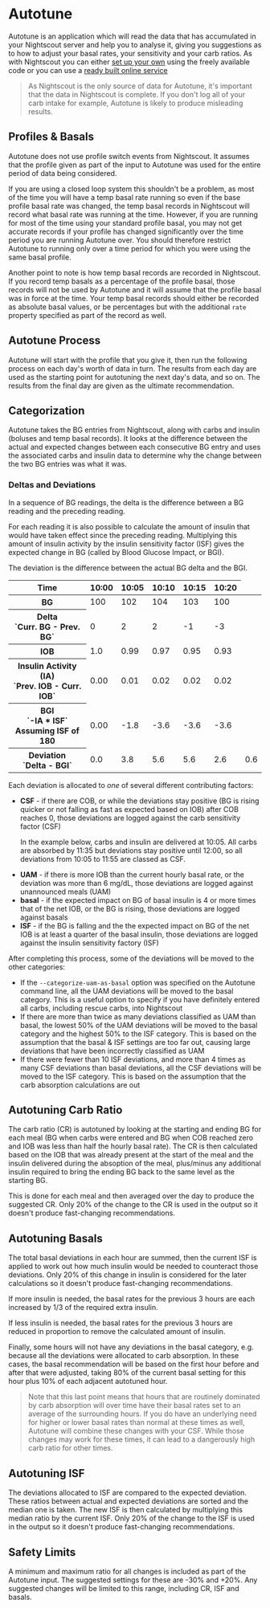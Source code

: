 # Autotune

Autotune is an application which will read the data that has accumulated in your Nightscout server and help you to analyse it, giving you suggestions as to how to adjust your basal rates, your sensitivity and your carb ratios. As with Nightscout you can either [set up your own](https://openaps.readthedocs.io/en/latest/docs/Customize-Iterate/autotune.html) using the freely available code or you can use a [ready built online service](https://autotuneweb.azurewebsites.net/)

> As Nightscout is the only source of data for Autotune, it's important that the data in Nightscout is complete. If you don't log all of your carb intake for example, Autotune is likely to produce misleading results.

## Profiles & Basals

Autotune does not use profile switch events from Nightscout. It assumes that the profile given as part of the input to Autotune was used for the entire period of data being considered.

If you are using a closed loop system this shouldn't be a problem, as most of the time you will have a temp basal rate running so even if the base profile basal rate was changed, the temp basal records in Nightscout will record what basal rate was running at the time. However, if you are running for most of the time using your standard profile basal, you may not get accurate records if your profile has changed significantly over the time period you are running Autotune over. You should therefore restrict Autotune to running only over a time period for which you were using the same basal profile.

Another point to note is how temp basal records are recorded in Nightscout. If you record temp basals as a percentage of the profile basal, those records will not be used by Autotune and it will assume that the profile basal was in force at the time. Your temp basal records should either be recorded as absolute basal values, or be percentages but with the additional `rate` property specified as part of the record as well.

## Autotune Process

Autotune will start with the profile that you give it, then run the following process on each day's worth of data in turn. The results from each day are used as the starting point for autotuning the next day's data, and so on. The results from the final day are given as the ultimate recommendation.

## Categorization

Autotune takes the BG entries from Nightscout, along with carbs and insulin (boluses and temp basal records). It looks at the difference between the actual and expected changes between each consecutive BG entry and uses the associated carbs and insulin data to determine why the change between the two BG entries was what it was.

### Deltas and Deviations

In a sequence of BG readings, the delta is the difference between a BG reading and the preceding reading.

For each reading it is also possible to calculate the amount of insulin that would have taken effect since the preceding reading. Multiplying this amount of insulin activity by the insulin sensitivity factor (ISF) gives the expected change in BG (called by Blood Glucose Impact, or BGI).

The deviation is the difference between the actual BG delta and the BGI.

<table>
    <thead>
        <tr>
            <th>Time</th>
            <th>10:00</th>
            <th>10:05</th>
            <th>10:10</th>
            <th>10:15</th>
            <th>10:20</th>
        </tr>
    </thead>
    <tbody>
        <tr>
            <th>BG</th>
            <td>100</td>
            <td>102</td>
            <td>104</td>
            <td>103</td>
            <td>100</td>
        </tr>
        <tr>
            <th>
                Delta<br />
                `Curr. BG - Prev. BG`
            </th>
            <td>0</td>
            <td>2</td>
            <td>2</td>
            <td>-1</td>
            <td>-3</td>
        </tr>
        <tr>
            <th>IOB</th>
            <td>1.0</td>
            <td>0.99</td>
            <td>0.97</td>
            <td>0.95</td>
            <td>0.93</td>
        </tr>
        <tr>
            <th>
                Insulin Activity (IA)<br />
                `Prev. IOB - Curr. IOB`
            </td>
            <td>0.00</td>
            <td>0.01</td>
            <td>0.02</td>
            <td>0.02</td>
            <td>0.02</td>
        </tr>
        <tr>
            <th>
                BGI<br />
                `-IA * ISF`<br />
                Assuming ISF of 180
            </th>
            <td>0.00</td>
            <td>-1.8</td>
            <td>-3.6</td>
            <td>-3.6</td>
            <td>-3.6</td>
        </tr>
        <tr>
            <th>
                Deviation<br />
                `Delta - BGI`
            </th>
            <td>0.0</td>
            <td>3.8</td>
            <td>5.6</td>
            <td>5.6</td>
            <td>2.6</td>
            <td>0.6</td>
        </tr>
    </tbody>
</table>

Each deviation is allocated to *one* of several different contributing factors:

<script type="text/javascript" src="https://www.google.com/jsapi?autoload={'modules':[{'name':'visualization','version':'1','packages':['corechart']}]}"></script>
<script type="text/javascript">
var drawChart = function(chartId, carbs, bolus, bg) {
    var data = new google.visualization.DataTable();
    data.addColumn('timeofday', 'Time');
    data.addColumn('number', 'BG (mg/dL)');
    data.addColumn('number', 'IOB (U)');
    data.addColumn('number', 'COB (g)');
    data.addColumn('number', 'Expected BG');
    data.addColumn('number', 'Dev');
    data.addColumn({ type: 'string', role: 'tooltip', p: { html: true } });
    // Taken from https://github.com/Perceptus/GlucoDyn/blob/master/js/glucodyn/algorithms.js
    //scheiner gi curves fig 7-8 from Think Like a Pancreas, fit with a triangle shaped absorbtion rate curve
    //see basic math pdf on repo for details
    //g is time in minutes,gt is carb type
    function cob(g,ct) {  
      if(g<=0) {
        tot=0.0
      } else if (g>=ct) {
        tot=1.0
      } else if ((g>0)&&(g<=ct/2.0)) {
        tot=2.0/Math.pow(ct,2)*Math.pow(g,2)
      } else 
        tot=-1.0+4.0/ct*(g-Math.pow(g,2)/(2.0*ct))
        return(tot);
    }
    //g is time in minutes from bolus event, idur=insulin duration
    //walsh iob curves
    function iob(g,idur) {  
      if(g<0.0) {
        tot=0.0  
      } else if(g==0.0) {
        tot=100.0
      } else if (g>=idur*60.0) {
        tot=0.0
      } else {
        if(idur==3) {
          tot=-3.203e-7*Math.pow(g,4)+1.354e-4*Math.pow(g,3)-1.759e-2*Math.pow(g,2)+9.255e-2*g+99.951
        } else if (idur==4) {
          tot=-3.31e-8*Math.pow(g,4)+2.53e-5*Math.pow(g,3)-5.51e-3*Math.pow(g,2)-9.086e-2*g+99.95
        } else if (idur==5) {
          tot=-2.95e-8*Math.pow(g,4)+2.32e-5*Math.pow(g,3)-5.55e-3*Math.pow(g,2)+4.49e-2*g+99.3
        } else if (idur==6) {
          tot=-1.493e-8*Math.pow(g,4)+1.413e-5*Math.pow(g,3)-4.095e-3*Math.pow(g,2)+6.365e-2*g+99.7
        } 
      }          
      return(tot);
    }
    var isf = 18;
    var expectedBG = bg[0];
    var basal = 5;
    var csf = false;
    var uam = false;
    var addRow = function(i) {
        var b = bg[i];
        var bPrev = i == 0 ? b : bg[i-1];
        var delta = b - bPrev;
        var c = i < carbs.time ? 0 : carbs.carbs * (1 - cob((i - carbs.time) * 5, 90));
        var ins = bolus.insulin * iob((i - bolus.time) * 5, 3) / 100;
        if (i == bolus.time)
            ins -= bolus.insulin;
        var insPrev = bolus.insulin * iob((i - bolus.time - 1) * 5, 3) / 100;
        var bgi = -(insPrev - ins) * isf;
        var dev = delta - bgi;
        var tt = "<p>Dev: <b>" + (Math.round(dev * 100) / 100) + "</b>";
        if (c > 0) {
            tt += "<br/>Classification: <b>CSF</b></p><hr/><p>COB &gt; 0";
            csf = true;
        }
        else if (csf && dev > 0) {
            tt += "<br/>Classification: <b>CSF</b></p><hr/><p>COB = 0 but Dev &gt; 0 so continuing previous CSF";
        }
        else {
            csf = false;
            if (ins > basal || dev > 6 || uam) {
                if (dev > 0) {
                    uam = true;
                }
                else {
                    uam = false;
                }
                tt += "<br/>Classification: <b>UAM</b></p><hr/><p>";
                if (ins > basal)
                    tt += "IOB &gt; basal";
                else if (dev > 6)
                    tt += "Dev &gt; 6";
                else if (uam)
                    tt += "Dev &gt; 0 so continuing previous UAM";
                else
                    tt += "Dev &lt;= 0 so finishing UAM";
            }
        }
        tt += "</p>";
        expectedBG += bgi;
        if (expectedBG < 0)
            expectedBG = 0;
        var time = 10 * 60 + i * 5;
        var hour = Math.floor(time / 60);
        var minutes = time % 60;
        data.addRow([ [ hour, minutes, 0 ], b, ins, c, expectedBG, dev, "<div style='padding: 4px'>" + tt + "</div>" ])
    }
    for (var i = 0; i < bg.length; i++)
        addRow(i);
    var options = {
        width: 900,
        height: 500,
        series: {
          0: {targetAxisIndex: 0},
          1: {targetAxisIndex: 1, lineWidth: 1},
          2: {targetAxisIndex: 1, lineWidth: 1},
          3: {targetAxisIndex: 0, lineDashStyle: [4, 4]},
          4: {targetAxisIndex: 1}
        },
        vAxes: {
          // Adds titles to each axis.
          0: {title: '', minValue: 0},
          1: {title: '', minValue: 0}
        },
        tooltip: {isHtml: true}
    };
    var chart = new google.visualization.LineChart(document.getElementById(chartId));
    chart.draw(data, options);
}
</script>

* **CSF** - if there are COB, or while the deviations stay positive (BG is rising quicker or not falling as fast as expected based on IOB) after COB reaches 0, those deviations are logged against the carb sensitivity factor (CSF)

  In the example below, carbs and insulin are delivered at 10:05. All carbs are absorbed by 11:35 but deviations stay positive until 12:00, so all deviations from 10:05 to 11:55 are classed as CSF.

<div id="csf_chart"></div>

<script type="text/javascript">
drawChart("csf_chart", { time: 1, carbs: 20 }, { time: 1, insulin: 10 }, [ 100, 102, 110, 120, 135, 140, 143, 144, 130, 118, 112, 102, 98, 96, 95, 94, 95, 97, 100, 102, 105, 104, 101, 98, 92, 90, 89, 86, 85, 84, 82, 80 ]);
</script>

* **UAM** - if there is more IOB than the current hourly basal rate, or the deviation was more than 6 mg/dL, those deviations are logged against unannounced meals (UAM)
* **basal** - if the expected impact on BG of basal insulin is 4 or more times that of the net IOB, or the BG is rising, those deviations are logged against basals
* **ISF** - if the BG is falling and the the expected impact on BG of the net IOB is at least a quarter of the basal insulin, those deviations are logged against the insulin sensitivity factory (ISF)

After completing this process, some of the deviations will be moved to the other categories:

* If the `--categorize-uam-as-basal` option was specified on the Autotune command line, all the UAM deviations will be moved to the basal category. This is a useful option to specify if you have definitely entered all carbs, including rescue carbs, into Nightscout
* If there are more than twice as many deviations classified as UAM than basal, the lowest 50% of the UAM deviations will be moved to the basal category and the highest 50% to the ISF category. This is based on the assumption that the basal & ISF settings are too far out, causing large deviations that have been incorrectly classified as UAM
* If there were fewer than 10 ISF deviations, and more than 4 times as many CSF deviations than basal deviations, all the CSF deviations will be moved to the ISF category. This is based on the assumption that the carb absorption calculations are out

## Autotuning Carb Ratio

The carb ratio (CR) is autotuned by looking at the starting and ending BG for each meal (BG when carbs were entered and BG when COB reached zero and IOB was less than half the hourly basal rate). The CR is then calculated based on the IOB that was already present at the start of the meal and the insulin delivered during the absoption of the meal, plus/minus any additional insulin required to bring the ending BG back to the same level as the starting BG.

This is done for each meal and then averaged over the day to produce the suggested CR. Only 20% of the change to the CR is used in the output so it doesn't produce fast-changing recommendations.

## Autotuning Basals

The total basal deviations in each hour are summed, then the current ISF is applied to work out how much insulin would be needed to counteract those deviations. Only 20% of this change in insulin is considered for the later calculations so it doesn't produce fast-changing recommendations.

If more insulin is needed, the basal rates for the previous 3 hours are each increased by 1/3 of the required extra insulin.

If less insulin is needed, the basal rates for the previous 3 hours are reduced in proportion to remove the calculated amount of insulin.

Finally, some hours will not have any deviations in the basal category, e.g. because all the deviations were allocated to carb absorption. In these cases, the basal recommendation will be based on the first hour before and after that were adjusted, taking 80% of the current basal setting for this hour plus 10% of each adjacent autotuned hour.

> Note that this last point means that hours that are routinely dominated by carb absorption will over time have their basal rates set to an average of the surrounding hours. If you do have an underlying need for higher or lower basal rates than normal at these times as well, Autotune will combine these changes with your CSF. While those changes may work for these times, it can lead to a dangerously high carb ratio for other times.

## Autotuning ISF

The deviations allocated to ISF are compared to the expected deviation. These ratios between actual and expected deviations are sorted and the median one is taken. The new ISF is then calculated by multiplying this median ratio by the current ISF. Only 20% of the change to the ISF is used in the output so it doesn't produce fast-changing recommendations.

## Safety Limits

A minimum and maximum ratio for all changes is included as part of the Autotune input. The suggested settings for these are -30% and +20%. Any suggested changes will be limited to this range, including CR, ISF and basals.